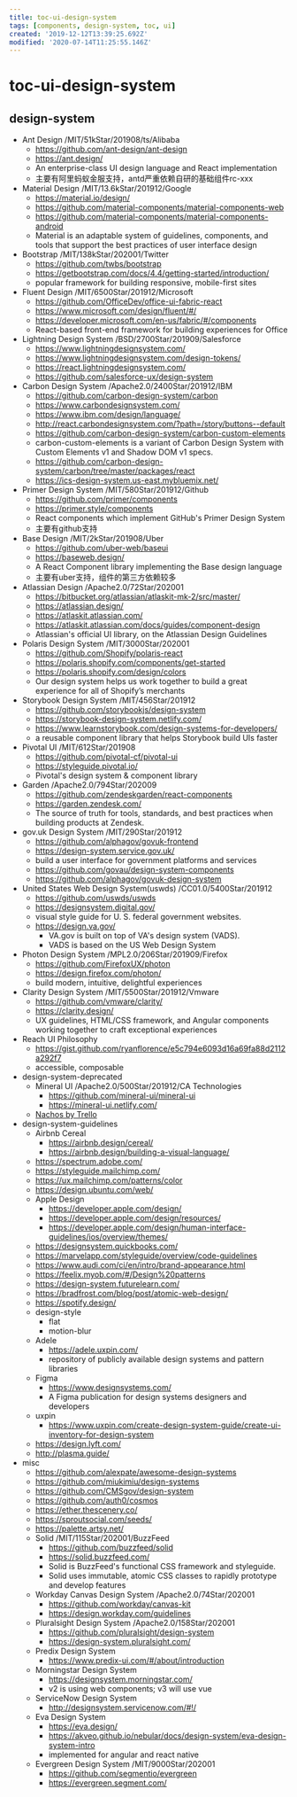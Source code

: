 ```yaml
---
title: toc-ui-design-system
tags: [components, design-system, toc, ui]
created: '2019-12-12T13:39:25.692Z'
modified: '2020-07-14T11:25:55.146Z'
---
```


# toc-ui-design-system

## design-system

- Ant Design  /MIT/51kStar/201908/ts/Alibaba
  - https://github.com/ant-design/ant-design
  - https://ant.design/
  - An enterprise-class UI design language and React implementation
  - 主要有阿里蚂蚁金服支持，antd严重依赖自研的基础组件rc-xxx
- Material Design  /MIT/13.6kStar/201912/Google
  - https://material.io/design/
  - https://github.com/material-components/material-components-web
  - https://github.com/material-components/material-components-android
  - Material is an adaptable system of guidelines, components, and tools that support the best practices of user interface design
- Bootstrap  /MIT/138kStar/202001/Twitter
  - https://github.com/twbs/bootstrap
  - https://getbootstrap.com/docs/4.4/getting-started/introduction/
  - popular framework for building responsive, mobile-first sites
- Fluent Design  /MIT/6500Star/201912/Microsoft
  - https://github.com/OfficeDev/office-ui-fabric-react
  - https://www.microsoft.com/design/fluent/#/
  - https://developer.microsoft.com/en-us/fabric/#/components
  - React-based front-end framework for building experiences for Office
- Lightning Design System  /BSD/2700Star/201909/Salesforce
  - https://www.lightningdesignsystem.com/
  - https://www.lightningdesignsystem.com/design-tokens/
  - https://react.lightningdesignsystem.com/
  - https://github.com/salesforce-ux/design-system
- Carbon Design System  /Apache2.0/2400Star/201912/IBM
  - https://github.com/carbon-design-system/carbon
  - https://www.carbondesignsystem.com/
  - https://www.ibm.com/design/language/
  - http://react.carbondesignsystem.com/?path=/story/buttons--default
  - https://github.com/carbon-design-system/carbon-custom-elements
  - carbon-custom-elements is a variant of Carbon Design System with Custom Elements v1 and Shadow DOM v1 specs.
  - https://github.com/carbon-design-system/carbon/tree/master/packages/react
  - https://ics-design-system.us-east.mybluemix.net/ 
- Primer Design System  /MIT/580Star/201912/Github
  - https://github.com/primer/components
  - https://primer.style/components
  - React components which implement GitHub's Primer Design System    
  - 主要有github支持
- Base Design  /MIT/2kStar/201908/Uber
  - https://github.com/uber-web/baseui
  - https://baseweb.design/
  - A React Component library implementing the Base design language
  - 主要有uber支持，组件的第三方依赖较多
- Atlassian Design   /Apache2.0/72Star/202001
  - https://bitbucket.org/atlassian/atlaskit-mk-2/src/master/
  - https://atlassian.design/
  - https://atlaskit.atlassian.com/
  - https://atlaskit.atlassian.com/docs/guides/component-design
  - Atlassian's official UI library, on the Atlassian Design Guidelines
- Polaris Design System  /MIT/3000Star/202001
  - https://github.com/Shopify/polaris-react
  - https://polaris.shopify.com/components/get-started
  - https://polaris.shopify.com/design/colors
  - Our design system helps us work together to build a great experience for all of Shopify’s merchants
- Storybook Design System  /MIT/456Star/201912
  - https://github.com/storybookjs/design-system
  - https://storybook-design-system.netlify.com/
  - https://www.learnstorybook.com/design-systems-for-developers/
  - a reusable component library that helps Storybook build UIs faster
- Pivotal UI   /MIT/612Star/201908
  - https://github.com/pivotal-cf/pivotal-ui
  - https://styleguide.pivotal.io/
  - Pivotal's design system & component library
- Garden /Apache2.0/794Star/202009
  - https://github.com/zendeskgarden/react-components
  - https://garden.zendesk.com/
  - The source of truth for tools, standards, and best practices when building products at Zendesk.
- gov.uk Design System  /MIT/290Star/201912
  - https://github.com/alphagov/govuk-frontend
  - https://design-system.service.gov.uk/
  - build a user interface for government platforms and services    
  - https://github.com/govau/design-system-components
  - https://github.com/alphagov/govuk-design-system
- United States Web Design System(uswds)  /CC01.0/5400Star/201912
  - https://github.com/uswds/uswds
  - https://designsystem.digital.gov/
  - visual style guide for U. S. federal government websites.
  - https://design.va.gov/
      - VA.gov is built on top of VA's design system (VADS). 
      - VADS is based on the US Web Design System
- Photon Design System  /MPL2.0/206Star/201909/Firefox
  - https://github.com/FirefoxUX/photon
  - https://design.firefox.com/photon/
  - build modern, intuitive, delightful experiences
- Clarity Design System  /MIT/5500Star/201912/Vmware
  - https://github.com/vmware/clarity/
  - https://clarity.design/
  - UX guidelines, HTML/CSS framework, and Angular components working together to craft exceptional experiences
- Reach UI Philosophy
  - https://gist.github.com/ryanflorence/e5c794e6093d16a69fa88d2112a292f7
  - accessible, composable
- design-system-deprecated
  - Mineral UI  /Apache2.0/500Star/201912/CA Technologies
      - https://github.com/mineral-ui/mineral-ui
      - https://mineral-ui.netlify.com/
  - [Nachos by Trello](https://design.trello.com/)
- design-system-guidelines
  - Airbnb Cereal
      - https://airbnb.design/cereal/
      - https://airbnb.design/building-a-visual-language/
  - https://spectrum.adobe.com/
  - https://styleguide.mailchimp.com/
  - https://ux.mailchimp.com/patterns/color
  - https://design.ubuntu.com/web/
  - Apple Design
      - https://developer.apple.com/design/
      - https://developer.apple.com/design/resources/
      - https://developer.apple.com/design/human-interface-guidelines/ios/overview/themes/
  - https://designsystem.quickbooks.com/
  - https://marvelapp.com/styleguide/overview/code-guidelines
  - https://www.audi.com/ci/en/intro/brand-appearance.html
  - https://feelix.myob.com/#/Design%20patterns
  - https://design-system.futurelearn.com/
  - https://bradfrost.com/blog/post/atomic-web-design/
  - https://spotify.design/
  - design-style
      - flat
      - motion-blur
  - Adele
      - https://adele.uxpin.com/
      - repository of publicly available design systems and pattern libraries
  - Figma
      - https://www.designsystems.com/
      - A Figma publication for design systems designers and developers
  - uxpin
      - https://www.uxpin.com/create-design-system-guide/create-ui-inventory-for-design-system
  - https://design.lyft.com/
  - http://plasma.guide/
- misc
  - https://github.com/alexpate/awesome-design-systems
  - https://github.com/miukimiu/design-systems
  - https://github.com/CMSgov/design-system
  - https://github.com/auth0/cosmos
  - https://ether.thescenery.co/
  - https://sproutsocial.com/seeds/
  - https://palette.artsy.net/
  - Solid  /MIT/115Star/202001/BuzzFeed
      - https://github.com/buzzfeed/solid
      - https://solid.buzzfeed.com/
      - Solid is BuzzFeed's functional CSS framework and styleguide.
      - Solid uses immutable, atomic CSS classes to rapidly prototype and develop features
  - Workday Canvas Design System  /Apache2.0/74Star/202001
      - https://github.com/workday/canvas-kit
      - https://design.workday.com/guidelines
  - Pluralsight Design System  /Apache2.0/158Star/202001
      - https://github.com/pluralsight/design-system
      - https://design-system.pluralsight.com/
  - Predix Design System
      - https://www.predix-ui.com/#/about/introduction
  - Morningstar Design System
      - https://designsystem.morningstar.com/
      - v2 is using web components; v3 will use vue
  - ServiceNow Design System
      - http://designsystem.servicenow.com/#!/
  - Eva Design System
      - https://eva.design/
      - https://akveo.github.io/nebular/docs/design-system/eva-design-system-intro
      - implemented for angular and react native
  - Evergreen Design System  /MIT/9000Star/202001
      - https://github.com/segmentio/evergreen
      - https://evergreen.segment.com/
